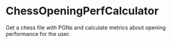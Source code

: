 # ChessOpeningPerfCalculator
Get a chess file with PGNs and calculate metrics about opening performance  for the user.
